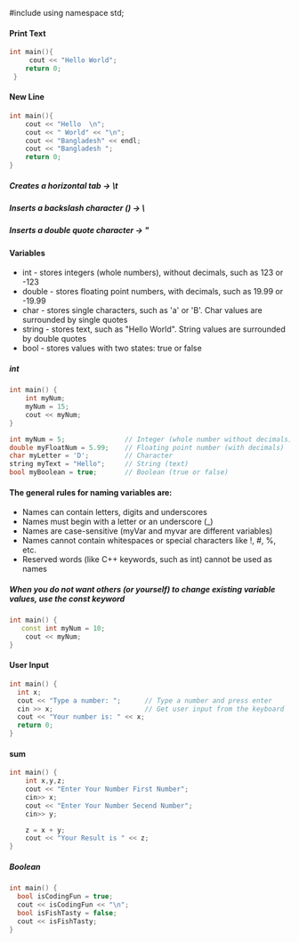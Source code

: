 #include<iostream>
using namespace std;

#### Print Text

```cpp
int main(){
     cout << "Hello World";
    return 0;
 }
```

#### New Line

```cpp
int main(){
    cout << "Hello  \n";
    cout << " World" << "\n";
    cout << "Bangladesh" << endl;
    cout << "Bangladesh ";
    return 0;
}
```

##### Creates a horizontal tab -> \t

##### Inserts a backslash character (\) -> \\

##### Inserts a double quote character -> \"

#### Variables

- int - stores integers (whole numbers), without decimals, such as 123 or -123
- double - stores floating point numbers, with decimals, such as 19.99 or -19.99
- char - stores single characters, such as 'a' or 'B'. Char values are surrounded by single quotes
- string - stores text, such as "Hello World". String values are surrounded by double quotes
- bool - stores values with two states: true or false

##### int

```cpp
int main() {
    int myNum;
    myNum = 15;
    cout << myNum;
}
```

```cpp
int myNum = 5;               // Integer (whole number without decimals)
double myFloatNum = 5.99;    // Floating point number (with decimals)
char myLetter = 'D';         // Character
string myText = "Hello";     // String (text)
bool myBoolean = true;       // Boolean (true or false)
```

#### The general rules for naming variables are:

- Names can contain letters, digits and underscores
- Names must begin with a letter or an underscore (\_)
- Names are case-sensitive (myVar and myvar are different variables)
- Names cannot contain whitespaces or special characters like !, #, %, etc.
- Reserved words (like C++ keywords, such as int) cannot be used as names

##### When you do not want others (or yourself) to change existing variable values, use the const keyword

```cpp
int main() {
   const int myNum = 10;
    cout << myNum;
}
```

#### User Input

```cpp
int main() {
  int x;
  cout << "Type a number: ";      // Type a number and press enter
  cin >> x;                       // Get user input from the keyboard
  cout << "Your number is: " << x;
  return 0;
}
```

#### sum

```cpp
int main() {
    int x,y,z;
    cout << "Enter Your Number First Number";
    cin>> x;
    cout << "Enter Your Number Secend Number";
    cin>> y;

    z = x + y;
    cout << "Your Result is " << z;
}
```

##### Boolean

```cpp
int main() {
  bool isCodingFun = true;
  cout << isCodingFun << "\n";
  bool isFishTasty = false;
  cout << isFishTasty;
}
```
